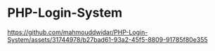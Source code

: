 # PHP-Login-System


https://github.com/mahmouddwidar/PHP-Login-System/assets/31744978/b27bad61-93a2-45f5-8809-91785f80e355

